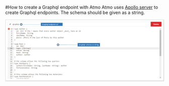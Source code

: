#How to create a Graphql endpoint with Atmo
Atmo uses [Apollo server](http://www.apollostack.com/) to create Graphql endpoints. The schema should be given as a string.

![Widget Frame](./images/GraphqlIntro.PNG)
